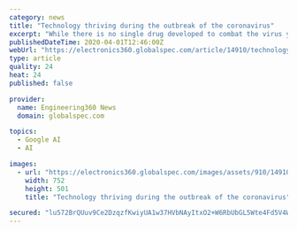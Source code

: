 ```yaml
---
category: news
title: "Technology thriving during the outbreak of the coronavirus"
excerpt: "While there is no single drug developed to combat the virus yet, new drug discovery, development and testing will be necessary. AI tools from companies such as Google DeepMind, Graphen and AI chipsets from vendors like Intel and Nvidia will help to accelerate this discovery and testing in order to help combat the pandemic, ABI said. In the long ..."
publishedDateTime: 2020-04-01T12:46:00Z
webUrl: "https://electronics360.globalspec.com/article/14910/technology-thriving-during-the-outbreak-of-the-coronavirus"
type: article
quality: 24
heat: 24
published: false

provider:
  name: Engineering360 News
  domain: globalspec.com

topics:
  - Google AI
  - AI

images:
  - url: "https://electronics360.globalspec.com/images/assets/910/14910/Big_data_analytics.jpg"
    width: 752
    height: 501
    title: "Technology thriving during the outbreak of the coronavirus"

secured: "lu572BrQUuv9Ce2DzqzfKwiyUA1w37HVbNAyItxO2+W6RbUbGL5Wte4Fd5V4WoWu7lnaFj5eo45plpx88ZxeAIB9Y+iGuDDYu/OnKlOs7RzKfd1fNqvMTZyWix8NXz+SJUIkAeunMaD2J4zs410JWmV0+2maQohZbiwmXPyRvqfQbE1ME40vFWZ/k0SZe8Vebpczo4CSJUwS8jEWr5yCsyA65iYaG+MPJEQZMbyrmu66Ll9e+6FW4a4IpwLQPm9wrFlQeNZdROJSbhmhyV6SYxeYwfPXIc/bcoTUALBgY5k68rYPdVQQJM2myJNauWRBP1YFaLLSTJa+OPmgVVi5Pxm/clyr3aerex6hx2seSABqToEo4V62b6oULBT6xoj7cVlqnDinWMwIXMj1+7JsKJyl88TEHElLEi2++HYFAsTAH34TfnPTvZnH7fycg6Pk8+gt6rVj8hZg6m21QM+lr3dI1ocmBhnG9A7iquz34FU=;MHyK3Fx+sJFoNAqakwP0QQ=="
---
```


